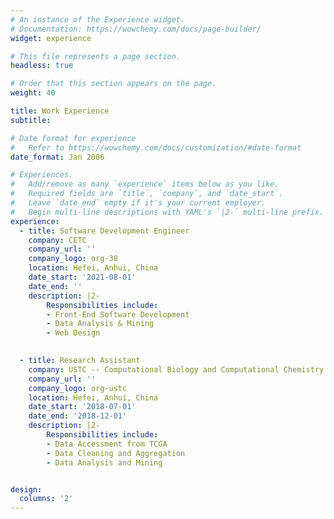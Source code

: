 ```yaml
---
# An instance of the Experience widget.
# Documentation: https://wowchemy.com/docs/page-builder/
widget: experience

# This file represents a page section.
headless: true

# Order that this section appears on the page.
weight: 40

title: Work Experience
subtitle:

# Date format for experience
#   Refer to https://wowchemy.com/docs/customization/#date-format
date_format: Jan 2006

# Experiences.
#   Add/remove as many `experience` items below as you like.
#   Required fields are `title`, `company`, and `date_start`.
#   Leave `date_end` empty if it's your current employer.
#   Begin multi-line descriptions with YAML's `|2-` multi-line prefix.
experience:
  - title: Software Development Engineer
    company: CETC
    company_url: ''
    company_logo: org-38
    location: Hefei, Anhui, China
    date_start: '2021-08-01'
    date_end: ''
    description: |2-
        Responsibilities include:
        - Front-End Software Development
        - Data Analysis & Mining
        - Web Design
  

  - title: Research Assistant
    company: USTC -- Computational Biology and Computational Chemistry Lab
    company_url: ''
    company_logo: org-ustc
    location: Hefei, Anhui, China
    date_start: '2018-07-01'
    date_end: '2018-12-01'
    description: |2-
        Responsibilities include:
        - Data Accessment from TCGA
        - Data Cleaning and Aggregation 
        - Data Analysis and Mining


design:
  columns: '2'
---
```


